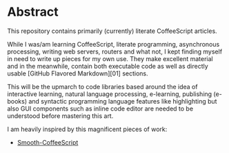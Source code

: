 Abstract
========

This repository contains primarily (currently) literate CoffeeScript articles.

While I was/am learning CoffeeScript, literate programming, asynchronous processing, writing web servers, routers and what not, I kept finding myself in need to write up pieces for my own use. They make excellent material and in the meanwhile, contain both executable code as well as directly usable [GitHub Flavored Markdown][01] sections.

This will be the upmarch to code libraries based around the idea of interactive learning, natural language processing, e-learning, publishing (e-books) and syntactic programming language features like highlighting but also GUI components such as inline code editor are needed to be understood before mastering this art.

I am heavily inspired by this magnificent pieces of work:

* [Smooth-CoffeeScript](http://autotelicum.github.com/Smooth-CoffeeScript/interactive/interactive-coffeescript.html)



